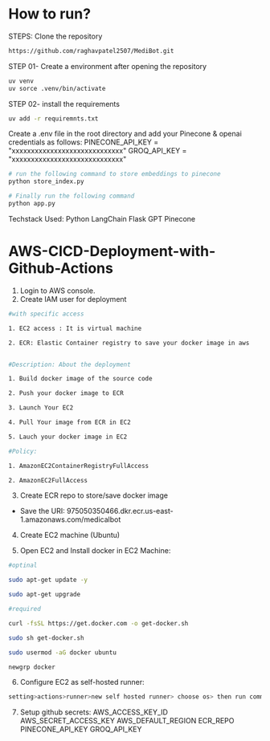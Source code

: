 # How to run?
STEPS:
Clone the repository

```bash
https://github.com/raghavpatel2507/MediBot.git
```

STEP 01- Create a environment after opening the repository
```bash
uv venv
uv sorce .venv/bin/activate
```

STEP 02- install the requirements
```bash
uv add -r requiremnts.txt
```

Create a .env file in the root directory and add your Pinecone & openai credentials as follows:
PINECONE_API_KEY = "xxxxxxxxxxxxxxxxxxxxxxxxxxxxx"
GROQ_API_KEY = "xxxxxxxxxxxxxxxxxxxxxxxxxxxxx"

```bash
# run the following command to store embeddings to pinecone
python store_index.py
```

```bash
# Finally run the following command
python app.py
```

Techstack Used:
Python
LangChain
Flask
GPT
Pinecone

# AWS-CICD-Deployment-with-Github-Actions
1. Login to AWS console.
2. Create IAM user for deployment

```bash
#with specific access

1. EC2 access : It is virtual machine

2. ECR: Elastic Container registry to save your docker image in aws


#Description: About the deployment

1. Build docker image of the source code

2. Push your docker image to ECR

3. Launch Your EC2 

4. Pull Your image from ECR in EC2

5. Lauch your docker image in EC2

#Policy:

1. AmazonEC2ContainerRegistryFullAccess

2. AmazonEC2FullAccess
```

3. Create ECR repo to store/save docker image
- Save the URI: 975050350466.dkr.ecr.us-east-1.amazonaws.com/medicalbot


4. Create EC2 machine (Ubuntu)

5. Open EC2 and Install docker in EC2 Machine:
```bash
#optinal

sudo apt-get update -y

sudo apt-get upgrade

#required

curl -fsSL https://get.docker.com -o get-docker.sh

sudo sh get-docker.sh

sudo usermod -aG docker ubuntu

newgrp docker
```

6. Configure EC2 as self-hosted runner:
```bash
setting>actions>runner>new self hosted runner> choose os> then run command one by one
```

7. Setup github secrets:
AWS_ACCESS_KEY_ID
AWS_SECRET_ACCESS_KEY
AWS_DEFAULT_REGION
ECR_REPO
PINECONE_API_KEY
GROQ_API_KEY